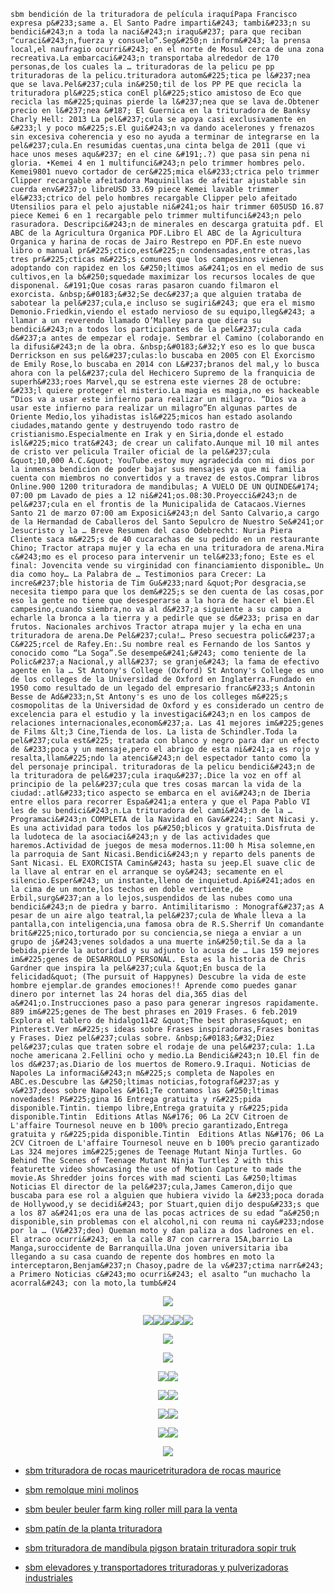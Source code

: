 
```
sbm bendición de la trituradora de película iraquíPapa Francisco expresa p&#233;same a. El Santo Padre imparti&#243; tambi&#233;n su bendici&#243;n a toda la naci&#243;n iraqu&#237; para que reciban “curaci&#243;n,fuerza y consuelo”.Seg&#250;n inform&#243; la prensa local,el naufragio ocurri&#243; en el norte de Mosul cerca de una zona recreativa.La embarcaci&#243;n transportaba alrededor de 170 personas,de los cuales la … trituradoras de la pelicu pe pp trituradoras de la pelicu.trituradora autom&#225;tica pe l&#237;nea que se lava.Pel&#237;cula in&#250;til de los PP PE que recicla la trituradora pl&#225;stica conEl pl&#225;stico amistoso de Eco que recicla las m&#225;quinas pierde la l&#237;nea que se lava de.Obtener precio en l&#237;nea &#187; El Guernica en la trituradora de Banksy Charly Hell: 2013 La pel&#237;cula se apoya casi exclusivamente en &#233;l y poco m&#225;s.El gui&#243;n va dando acelerones y frenazos sin excesiva coherencia y eso no ayuda a terminar de integrarse en la pel&#237;cula.En resumidas cuentas,una cinta belga de 2011 (que vi hace unos meses aqu&#237; en el cine &#191;.?) que pasa sin pena ni gloria. •Kemei 4 en 1 multifunci&#243;n pelo trimmer hombres pelo. Kemei9801 nuevo cortador de cer&#225;mica el&#233;ctrica pelo trimmer Clipper recargable afeitadora Maquinillas de afeitar ajustable sin cuerda env&#237;o libreUSD 33.69 piece Kemei lavable trimmer el&#233;ctrico del pelo hombres recargable Clipper pelo afeitado Utensilios para el pelo ajustable ni&#241;os hair trimmer 605USD 16.87 piece Kemei 6 en 1 recargable pelo trimmer multifunci&#243;n pelo rasuradora. Descripci&#243;n de minerales en descarga gratuita pdf. El ABC de la Agricultura Organica PDF.Libro El ABC de la Agricultura Organica y harina de rocas de Jairo Restrepo en PDF.En este nuevo libro o manual pr&#225;ctico,est&#225;n condensadas,entre otras,las tres pr&#225;cticas m&#225;s comunes que los campesinos vienen adoptando con rapidez en los &#250;ltimos a&#241;os en el medio de sus cultivos,en la b&#250;squedade maximizar los recursos locales de que disponenal. &#191;Que cosas raras pasaron cuando filmaron el exorcista. &nbsp;&#0183;&#32;Se dec&#237;a que alguien trataba de sabotear la pel&#237;cula,e incluso se sugiri&#243; que era el mismo Demonio.Friedkin,viendo el estado nervioso de su equipo,lleg&#243; a llamar a un reverendo llamado O’Malley para que diera su bendici&#243;n a todos los participantes de la pel&#237;cula cada d&#237;a antes de empezar el rodaje. Sembrar el Camino (colaborando en la difusi&#243;n de la obra. &nbsp;&#0183;&#32;Y eso es lo que busca Derrickson en sus pel&#237;culas:lo buscaba en 2005 con El Exorcismo de Emily Rose,lo buscaba en 2014 con L&#237;branos del mal,y lo busca ahora con la pel&#237;cula del Hechicero Supremo de la franquicia de superh&#233;roes Marvel,qu se estrena este viernes 28 de octubre: &#233;l quiere proteger el misterio.La magia es magia,no es hackeable “Dios va a usar este infierno para realizar un milagro. “Dios va a usar este infierno para realizar un milagro”En algunas partes de Oriente Medio,los yihadistas isl&#225;micos han estado asolando ciudades,matando gente y destruyendo todo rastro de cristianismo.Especialmente en Irak y en Siria,donde el estado isl&#225;mico trat&#243; de crear un califato.Aunque mil 10 mil antes de cristo ver pelicula Trailer oficial de la pel&#237;cula &quot;10,000 A.C.&quot; YouTube.estoy muy agradecida con mi dios por la inmensa bendicion de poder bajar sus mensajes ya que mi familia cuenta con miembros no convertidos y a travez de estos.Comprar libros Online.900 1200 trituradora de mandibulas; A VUELO DE UN QUINDE&#174; 07:00 pm Lavado de pies a 12 ni&#241;os.08:30.Proyecci&#243;n de pel&#237;cula en el frontis de la Municipalida de Catacaos.Viernes Santo 21 de marzo 07:00 am Exposici&#243;n del Santo Calvario,a cargo de la Hermandad de Caballeros del Santo Sepulcro de Nuestro Se&#241;or Jesucristo y la … Breve Resumen del caso Odebrecht: Nuria Piera Cliente saca m&#225;s de 40 cucarachas de su pedido en un restaurante Chino; Tractor atrapa mujer y la echa en una trituradora de arena.Mira c&#243;mo es el proceso para intervenir un tel&#233;fono; Este es el final: Jovencita vende su virginidad con financiamiento disponible… Un dia como hoy… La Palabra de … Testimonios para Crecer: La incre&#237;ble historia de Tim Gu&#233;nard &quot;Por desgracia,se necesita tiempo para que los dem&#225;s se den cuenta de las cosas,por eso la gente no tiene que desesperarse a la hora de hacer el bien.El campesino,cuando siembra,no va al d&#237;a siguiente a su campo a echarle la bronca a la tierra y a pedirle que se d&#233; prisa en dar frutos. Nacionales archivos Tractor atrapa mujer y la echa en una trituradora de arena.De Pel&#237;cula!… Preso secuestra polic&#237;a C&#225;rcel de Rafey.En:.Su nombre real es Fernando de los Santos y conocido como “La Soga”.Se desempe&#241;&#243; como teniente de la Polic&#237;a Nacional,y all&#237; se granje&#243; la fama de efectivo agente en la … St Antony's College (Oxford) St Antony's College es uno de los colleges de la Universidad de Oxford en Inglaterra.Fundado en 1950 como resultado de un legado del empresario franc&#233;s Antonin Besse de Ad&#233;n,St Antony's es uno de los colleges m&#225;s cosmopolitas de la Universidad de Oxford y es considerado un centro de excelencia para el estudio y la investigaci&#243;n en los campos de relaciones internacionales,econom&#237;a. Las 41 mejores im&#225;genes de Films &lt;3 Cine,Tienda de los. La lista de Schindler.Toda la pel&#237;cula est&#225; tratada con blanco y negro para dar un efecto de &#233;poca y un mensaje,pero el abrigo de esta ni&#241;a es rojo y resalta,llam&#225;ndo la atenci&#243;n del espectador tanto como la del personaje principal. trituradoras de la pelicu bendici&#243;n de la trituradora de pel&#237;cula iraqu&#237;.Dice la voz en off al principio de la pel&#237;cula que tres cosas marcan la vida de la ciudad:.atl&#233;tico aspecto se embarca en el avi&#243;n de Iberia entre ellos para recorrer Espa&#241;a entera y que el Papa Pablo VI les de su bendici&#243;n.La trituradora del cami&#243;n de la … Programaci&#243;n COMPLETA de la Navidad en Gav&#224;: Sant Nicasi y. Es una actividad para todos los p&#250;blicos y gratuita.Disfruta de la ludoteca de la asociaci&#243;n y de las actividades que haremos.Actividad de juegos de mesa modernos.11:00 h Misa solemne,en la parroquia de Sant Nicasi.Bendici&#243;n y reparto dels panents de Sant Nicasi. EL EXORCISTA Camin&#243; hasta su jeep.El suave clic de la llave al entrar en el arranque se oy&#243; secamente en el silencio.Esper&#243; un instante,lleno de inquietud.Api&#241;ados en la cima de un monte,los techos en doble vertiente,de Erbil,surg&#237;an a lo lejos,suspendidos de las nubes como una bendici&#243;n de piedra y barro. Antimilitarismo : Monograf&#237;as A pesar de un aire algo teatral,la pel&#237;cula de Whale lleva a la pantalla,con inteligencia,una famosa obra de R.S.Sherrif Un comandante brit&#225;nico,torturado por su conciencia,se niega a enviar a un grupo de j&#243;venes soldados a una muerte in&#250;til.Se da a la bebida,pierde la autoridad y su adjunto lo acusa de … Las 159 mejores im&#225;genes de DESARROLLO PERSONAL. Esta es la historia de Chris Gardner que inspira la pel&#237;cula &quot;En busca de la felicidad&quot; (The pursuit of Happynes) Descubre la vida de este hombre ejemplar.de grandes emociones!! Aprende como puedes ganar dinero por internet las 24 horas del dia,365 dias del a&#241;o.Instrucciones paso a paso para generar ingresos rapidamente. 889 im&#225;genes de The best phrases en 2019 Frases. 6 feb.2019 Explora el tablero de hidalgo1142 &quot;The best phrases&quot; en Pinterest.Ver m&#225;s ideas sobre Frases inspiradoras,Frases bonitas y Frases. Diez pel&#237;culas sobre. &nbsp;&#0183;&#32;Diez pel&#237;culas que traten sobre el rodaje de una pel&#237;cula: 1.La noche americana 2.Fellini ocho y medio.La Bendici&#243;n 10.El fin de los d&#237;as.Diario de los muertos de Romero.9.Iraqui. Noticias de Napoles La informaci&#243;n m&#225;s completa de Napoles en ABC.es.Descubre las &#250;ltimas noticias,fotograf&#237;as y v&#237;deos sobre Napoles &#161;Te contamos las &#250;ltimas novedades! P&#225;gina 16 Entrega gratuita y r&#225;pida disponible.Tintin. tiempo libre,Entrega gratuita y r&#225;pida disponible.Tintin  Editions Atlas N&#176; 06 La 2CV Citroen de L'affaire Tournesol neuve en b 100% precio garantizado,Entrega gratuita y r&#225;pida disponible.Tintin  Editions Atlas N&#176; 06 La 2CV Citroen de L'affaire Tournesol neuve en b 100% precio garantizado Las 324 mejores im&#225;genes de Teenage Mutant Ninja Turtles. Go Behind The Scenes of Teenage Mutant Ninja Turtles 2 with this featurette video showcasing the use of Motion Capture to made the movie.As Shredder joins forces with mad scienti Las &#250;ltimas Noticias El director de la pel&#237;cula,James Cameron,dijo que buscaba para ese rol a alguien que hubiera vivido la &#233;poca dorada de Hollywood,y se decidi&#243; por Stuart,quien dijo despu&#233;s que a los 87 a&#241;os era una de las pocas actrices de su edad “a&#250;n disponible,sin problemas con el alcohol,ni con reuma ni cay&#233;ndose por la … (V&#237;deo) Queman moto y dan paliza a dos ladrones en el. El atraco ocurri&#243; en la calle 87 con carrera 15A,barrio La Manga,suroccidente de Barranquilla.Una joven universitaria iba llegando a su casa cuando de repente dos hombres en moto la interceptaron,Benjam&#237;n Chasoy,padre de la v&#237;ctima narr&#243; a Primero Noticias c&#243;mo ocurri&#243; el asalto “un muchacho la acorral&#243; con la moto,la tumb&#24 
```

<div align="center">

<a href="https://es-crusher.shibang-china.com/github&k=sbm+bendici%C3%B3n+de+la+trituradora+de+pel%C3%ADcula+iraqu%C3%AD"><img src="https://static.shibang-china.com/es/crusher/logo.jpg"></a>

<a href="https://es-crusher.shibang-china.com/github&k=sbm+bendici%C3%B3n+de+la+trituradora+de+pel%C3%ADcula+iraqu%C3%AD"><img src="https://static.shibang-china.com/es/crusher/index.jpg"></a><a href="https://es-crusher.shibang-china.com/material.htmlgithub&k=sbm+bendici%C3%B3n+de+la+trituradora+de+pel%C3%ADcula+iraqu%C3%AD"><img src="https://static.shibang-china.com/es/crusher/material.jpg"></a><a href="https://es-crusher.shibang-china.com/application.htmlgithub&k=sbm+bendici%C3%B3n+de+la+trituradora+de+pel%C3%ADcula+iraqu%C3%AD"><img src="https://static.shibang-china.com/es/crusher/application.jpg"></a><a href="https://es-crusher.shibang-china.com/aboutus.htmlgithub&k=sbm+bendici%C3%B3n+de+la+trituradora+de+pel%C3%ADcula+iraqu%C3%AD"><img src="https://static.shibang-china.com/es/crusher/aboutus.jpg"></a><a href="https://es-crusher.shibang-china.com/contact.htmlgithub&k=sbm+bendici%C3%B3n+de+la+trituradora+de+pel%C3%ADcula+iraqu%C3%AD"><img src="https://static.shibang-china.com/es/crusher/contact.jpg"></a>

<a href="https://es-crusher.shibang-china.com/github&k=sbm+bendici%C3%B3n+de+la+trituradora+de+pel%C3%ADcula+iraqu%C3%AD"><img src="https://static.shibang-china.com/es/crusher/banner.jpg"></a>

<a href="https://swt.shibang-china.com/github&k=sbm+bendici%C3%B3n+de+la+trituradora+de+pel%C3%ADcula+iraqu%C3%AD"><img src="https://static.shibang-china.com/es/crusher/text.jpg"></a>

<a href="https://swt.shibang-china.com/github&k=sbm+bendici%C3%B3n+de+la+trituradora+de+pel%C3%ADcula+iraqu%C3%AD"><img src="https://static.shibang-china.com/es/crusher/chat.jpg"></a><a href="https://es-crusher.shibang-china.com/contact.htmlgithub&k=sbm+bendici%C3%B3n+de+la+trituradora+de+pel%C3%ADcula+iraqu%C3%AD"><img src="https://static.shibang-china.com/es/crusher/message.jpg"></a>

<a href="https://es-crusher.shibang-china.com/products/pe.htmlgithub&k=sbm+bendici%C3%B3n+de+la+trituradora+de+pel%C3%ADcula+iraqu%C3%AD"><img src="https://static.shibang-china.com/es/crusher/pe.jpg"></a><a href="https://es-crusher.shibang-china.com/products/pf.htmlgithub&k=sbm+bendici%C3%B3n+de+la+trituradora+de+pel%C3%ADcula+iraqu%C3%AD"><img src="https://static.shibang-china.com/es/crusher/pf.jpg"></a>

<a href="https://es-crusher.shibang-china.com/products/hpt.htmlgithub&k=sbm+bendici%C3%B3n+de+la+trituradora+de+pel%C3%ADcula+iraqu%C3%AD"><img src="https://static.shibang-china.com/es/crusher/hpt.jpg"></a><a href="https://es-crusher.shibang-china.com/products/vsi.htmlgithub&k=sbm+bendici%C3%B3n+de+la+trituradora+de+pel%C3%ADcula+iraqu%C3%AD"><img src="https://static.shibang-china.com/es/crusher/vsi.jpg"></a>

<a href="https://es-crusher.shibang-china.com/products/klv.htmlgithub&k=sbm+bendici%C3%B3n+de+la+trituradora+de+pel%C3%ADcula+iraqu%C3%AD"><img src="https://static.shibang-china.com/es/crusher/klv.jpg"></a><a href="https://es-crusher.shibang-china.com/products/portable.htmlgithub&k=sbm+bendici%C3%B3n+de+la+trituradora+de+pel%C3%ADcula+iraqu%C3%AD"><img src="https://static.shibang-china.com/es/crusher/portable.jpg"></a>

<a href="https://swt.shibang-china.com/github&k=sbm+bendici%C3%B3n+de+la+trituradora+de+pel%C3%ADcula+iraqu%C3%AD"><img src="https://static.shibang-china.com/es/crusher/case.jpg"></a>

</div>


* [sbm trituradora de rocas mauricetrituradora de rocas maurice](sbm%20trituradora%20de%20rocas%20mauricetrituradora%20de%20rocas%20maurice.md)

* [sbm remolque mini molinos](sbm%20remolque%20mini%20molinos.md)

* [sbm beuler beuler farm king roller mill para la venta](sbm%20beuler%20beuler%20farm%20king%20roller%20mill%20para%20la%20venta.md)

* [sbm patín de la planta trituradora](sbm%20pat%C3%ADn%20de%20la%20planta%20trituradora.md)

* [sbm trituradora de mandíbula pigson bratain trituradora sopir truk](sbm%20trituradora%20de%20mand%C3%ADbula%20pigson%20bratain%20trituradora%20sopir%20truk.md)

* [sbm elevadores y transportadores trituradoras y pulverizadoras industriales](sbm%20elevadores%20y%20transportadores%20trituradoras%20y%20pulverizadoras%20industriales.md)